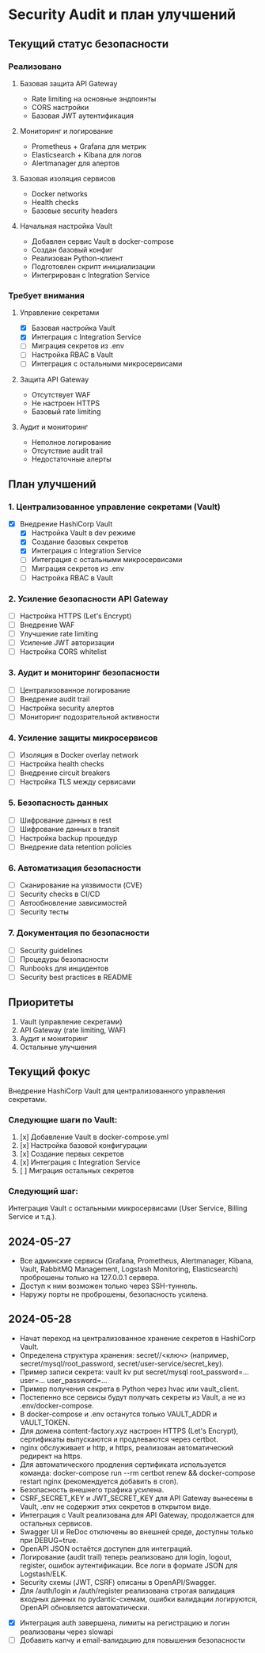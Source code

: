 # Security Audit и план улучшений

## Текущий статус безопасности

### Реализовано
1. Базовая защита API Gateway
   - Rate limiting на основные эндпоинты
   - CORS настройки
   - Базовая JWT аутентификация

2. Мониторинг и логирование
   - Prometheus + Grafana для метрик
   - Elasticsearch + Kibana для логов
   - Alertmanager для алертов

3. Базовая изоляция сервисов
   - Docker networks
   - Health checks
   - Базовые security headers

4. Начальная настройка Vault
   - Добавлен сервис Vault в docker-compose
   - Создан базовый конфиг
   - Реализован Python-клиент
   - Подготовлен скрипт инициализации
   - Интегрирован с Integration Service

### Требует внимания
1. Управление секретами
   - [x] Базовая настройка Vault
   - [x] Интеграция с Integration Service
   - [ ] Миграция секретов из .env
   - [ ] Настройка RBAC в Vault
   - [ ] Интеграция с остальными микросервисами

2. Защита API Gateway
   - Отсутствует WAF
   - Не настроен HTTPS
   - Базовый rate limiting

3. Аудит и мониторинг
   - Неполное логирование
   - Отсутствие audit trail
   - Недостаточные алерты

## План улучшений

### 1. Централизованное управление секретами (Vault)
- [x] Внедрение HashiCorp Vault
  - [x] Настройка Vault в dev режиме
  - [x] Создание базовых секретов
  - [x] Интеграция с Integration Service
  - [ ] Интеграция с остальными микросервисами
  - [ ] Миграция секретов из .env
  - [ ] Настройка RBAC в Vault

### 2. Усиление безопасности API Gateway
- [ ] Настройка HTTPS (Let's Encrypt)
- [ ] Внедрение WAF
- [ ] Улучшение rate limiting
- [ ] Усиление JWT авторизации
- [ ] Настройка CORS whitelist

### 3. Аудит и мониторинг безопасности
- [ ] Централизованное логирование
- [ ] Внедрение audit trail
- [ ] Настройка security алертов
- [ ] Мониторинг подозрительной активности

### 4. Усиление защиты микросервисов
- [ ] Изоляция в Docker overlay network
- [ ] Настройка health checks
- [ ] Внедрение circuit breakers
- [ ] Настройка TLS между сервисами

### 5. Безопасность данных
- [ ] Шифрование данных в rest
- [ ] Шифрование данных в transit
- [ ] Настройка backup процедур
- [ ] Внедрение data retention policies

### 6. Автоматизация безопасности
- [ ] Сканирование на уязвимости (CVE)
- [ ] Security checks в CI/CD
- [ ] Автообновление зависимостей
- [ ] Security тесты

### 7. Документация по безопасности
- [ ] Security guidelines
- [ ] Процедуры безопасности
- [ ] Runbooks для инцидентов
- [ ] Security best practices в README

## Приоритеты
1. Vault (управление секретами)
2. API Gateway (rate limiting, WAF)
3. Аудит и мониторинг
4. Остальные улучшения

## Текущий фокус
Внедрение HashiCorp Vault для централизованного управления секретами.

### Следующие шаги по Vault:
1. [x] Добавление Vault в docker-compose.yml
2. [x] Настройка базовой конфигурации
3. [x] Создание первых секретов
4. [x] Интеграция с Integration Service
5. [ ] Миграция остальных секретов

### Следующий шаг:
Интеграция Vault с остальными микросервисами (User Service, Billing Service и т.д.).

## 2024-05-27
- Все админские сервисы (Grafana, Prometheus, Alertmanager, Kibana, Vault, RabbitMQ Management, Logstash Monitoring, Elasticsearch) проброшены только на 127.0.0.1 сервера.
- Доступ к ним возможен только через SSH-туннель.
- Наружу порты не проброшены, безопасность усилена.

## 2024-05-28
- Начат переход на централизованное хранение секретов в HashiCorp Vault.
- Определена структура хранения: secret/<service>/<ключ> (например, secret/mysql/root_password, secret/user-service/secret_key).
- Пример записи секрета: vault kv put secret/mysql root_password=... user=... user_password=...
- Пример получения секрета в Python через hvac или vault_client.
- Постепенно все сервисы будут получать секреты из Vault, а не из .env/docker-compose.
- В docker-compose и .env останутся только VAULT_ADDR и VAULT_TOKEN.
- Для домена content-factory.xyz настроен HTTPS (Let's Encrypt), сертификаты выпускаются и продлеваются через certbot.
- nginx обслуживает и http, и https, реализован автоматический редирект на https.
- Для автоматического продления сертификата используется команда: docker-compose run --rm certbot renew && docker-compose restart nginx (рекомендуется добавить в cron).
- Безопасность внешнего трафика усилена.
- CSRF_SECRET_KEY и JWT_SECRET_KEY для API Gateway вынесены в Vault, .env не содержит этих секретов в открытом виде.
- Интеграция с Vault реализована для API Gateway, продолжается для остальных сервисов.
- Swagger UI и ReDoc отключены во внешней среде, доступны только при DEBUG=true.
- OpenAPI JSON остаётся доступен для интеграций.
- Логирование (audit trail) теперь реализовано для login, logout, register, ошибок аутентификации. Все логи в формате JSON для Logstash/ELK.
- Security схемы (JWT, CSRF) описаны в OpenAPI/Swagger.
- Для /auth/login и /auth/register реализована строгая валидация входных данных по pydantic-схемам, ошибки валидации логируются, OpenAPI обновляется автоматически.
- [x] Интеграция auth завершена, лимиты на регистрацию и логин реализованы через slowapi
- [ ] Добавить капчу и email-валидацию для повышения безопасности 